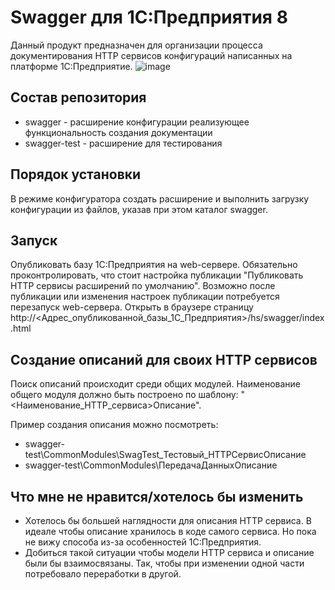 # Swagger для 1С:Предприятия 8

Данный продукт предназначен для организации процесса документирования HTTP сервисов конфигураций написанных на платформе 1С:Предприятие.
![image](https://github.com/zerobig/swagger-1c/blob/master/doc/images/screenshot_1.png)

## Состав репозитория

+ swagger - расширение конфигурации реализующее функциональность создания документации
+ swagger-test - расширение для тестирования

## Порядок установки

В режиме конфигуратора создать расширение и выполнить загрузку конфигурации из файлов, указав при этом каталог swagger.

## Запуск

Опубликовать базу 1С:Предприятия на web-сервере. Обязательно проконтролировать, что cтоит настройка публикации "Публиковать HTTP сервисы расширений по умолчанию". Возможно после публикации или изменения настроек публикации потребуется перезапуск web-сервера. Открыть в браузере страницу http://<Адрес_опубликованной_базы_1С_Предприятия>/hs/swagger/index.html

## Создание описаний для своих HTTP сервисов

Поиск описаний происходит среди общих модулей. Наименование общего модуля должно быть построено по шаблону: "<Наименование_HTTP_сервиса>Описание".

Пример создания описания можно посмотреть:

+ swagger-test\CommonModules\SwagTest_Тестовый_HTTPСервисОписание
+ swagger-test\CommonModules\ПередачаДанныхОписание

## Что мне не нравится/хотелось бы изменить

+ Хотелось бы большей наглядности для описания HTTP сервиса. В идеале чтобы описание хранилось в коде самого сервиса. Но пока не вижу способа из-за особенностей 1С:Предприятия.
+ Добиться такой ситуации чтобы модели HTTP сервиса и описание были бы взаимосвязаны. Так, чтобы при изменении одной части потребовало переработки в другой.